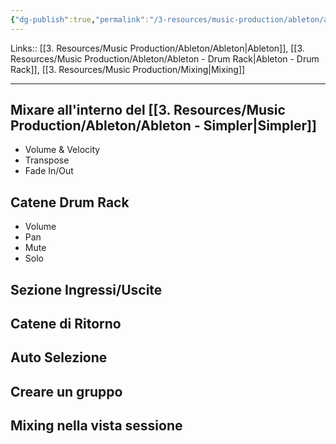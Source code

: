 ```yaml
---
{"dg-publish":true,"permalink":"/3-resources/music-production/ableton/ableton-mixing-con-drum-rack/","tags":["type/note"]}
---
```


Links:: [[3. Resources/Music Production/Ableton/Ableton\|Ableton]], [[3. Resources/Music Production/Ableton/Ableton - Drum Rack\|Ableton - Drum Rack]], [[3. Resources/Music Production/Mixing\|Mixing]]

---
## Mixare all'interno del [[3. Resources/Music Production/Ableton/Ableton - Simpler\|Simpler]]

- Volume & Velocity
- Transpose
- Fade In/Out

## Catene Drum Rack

- Volume
- Pan
- Mute
- Solo

## Sezione Ingressi/Uscite

## Catene di Ritorno

## Auto Selezione

## Creare un gruppo

## Mixing nella vista sessione

